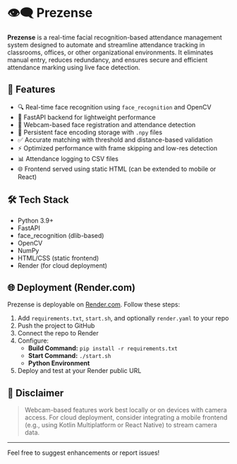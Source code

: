 # 👁️‍🗨️ Prezense

**Prezense** is a real-time facial recognition-based attendance management system designed to automate and streamline attendance tracking in classrooms, offices, or other organizational environments. It eliminates manual entry, reduces redundancy, and ensures secure and efficient attendance marking using live face detection.

## 🚀 Features

- 🔍 Real-time face recognition using `face_recognition` and OpenCV
- 🧠 FastAPI backend for lightweight performance
- 📸 Webcam-based face registration and attendance detection
- 💾 Persistent face encoding storage with `.npy` files
- ✅ Accurate matching with threshold and distance-based validation
- ⚡ Optimized performance with frame skipping and low-res detection
- 📊 Attendance logging to CSV files
- 🌐 Frontend served using static HTML (can be extended to mobile or React)

## 🛠️ Tech Stack

- Python 3.9+
- FastAPI
- face_recognition (dlib-based)
- OpenCV
- NumPy
- HTML/CSS (static frontend)
- Render (for cloud deployment)

## 🌐 Deployment (Render.com)

Prezense is deployable on [Render.com](https://render.com). Follow these steps:

1. Add `requirements.txt`, `start.sh`, and optionally `render.yaml` to your repo
2. Push the project to GitHub
3. Connect the repo to Render
4. Configure:
   - **Build Command:** `pip install -r requirements.txt`
   - **Start Command:** `./start.sh`
   - **Python Environment**
5. Deploy and test at your Render public URL

## 📸 Disclaimer

> Webcam-based features work best locally or on devices with camera access. For cloud deployment, consider integrating a mobile frontend (e.g., using Kotlin Multiplatform or React Native) to stream camera data.

---

Feel free to suggest enhancements or report issues!
